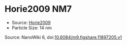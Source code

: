 <a name="material" />

# Horie2009 NM7
<script type="application/ld+json">
  {
    "@context": "https://schema.org/",
    "@type": "ChemicalSubstance",
    "@id": "https://egonw.github.io/nanowiki/nanowiki184.html#material",
    "http://purl.org/dc/terms/conformsTo":
      {
        "@type": "CreativeWork",
        "@id": "https://bioschemas.org/profiles/ChemicalSubstance/0.4-RELEASE/"
      },
    "identfier": "184",
    "name": "Horie2009 NM7",
    "url": "https://egonw.github.io/nanowiki/nanowiki184.html#material",
    "sameAs": "http://127.0.0.1/mediawiki/index.php/Special:URIResolver/Horie2009_NM7"
  }
</script>


* Source: [Horie2009](articleHorie2009.md)
* Particle Size: 14 nm


Source: NanoWiki 6, doi:[10.6084/m9.figshare.11897205.v1](https://doi.org/10.6084/m9.figshare.11897205.v1)
